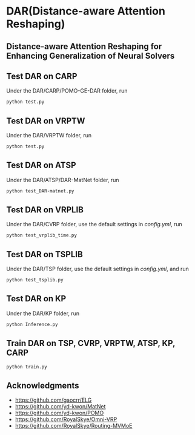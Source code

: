 # DAR(Distance-aware Attention Reshaping)

## Distance-aware Attention Reshaping for Enhancing Generalization of Neural Solvers


## Test DAR on CARP

Under the DAR/CARP/POMO-GE-DAR folder, run

```bash
python test.py
```

## Test DAR on VRPTW

Under the DAR/VRPTW folder, run

```bash
python test.py
```

## Test DAR on ATSP

Under the DAR/ATSP/DAR-MatNet folder, run

```bash
python test_DAR-matnet.py
```
## Test DAR on VRPLIB

Under the DAR/CVRP folder, use the default settings in *config.yml*, run

```bash
python test_vrplib_time.py
```

## Test DAR on TSPLIB

Under the DAR/TSP folder, use the default settings in *config.yml*, and run

```bash
python test_tsplib.py
```

## Test DAR on KP

Under the DAR/KP folder, run

```bash
python Inference.py
```

## Train DAR on TSP, CVRP, VRPTW, ATSP, KP, CARP


```bash
python train.py
```

## Acknowledgments

* https://github.com/gaocrr/ELG
* https://github.com/yd-kwon/MatNet
* https://github.com/yd-kwon/POMO
* https://github.com/RoyalSkye/Omni-VRP
* https://github.com/RoyalSkye/Routing-MVMoE
